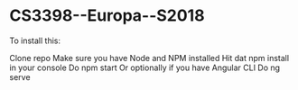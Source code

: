 # CS3398--Europa--S2018

To install this:

Clone repo
Make sure you have Node and NPM installed
Hit dat npm install in your console
Do npm start
Or optionally if you have Angular CLI
Do ng serve
